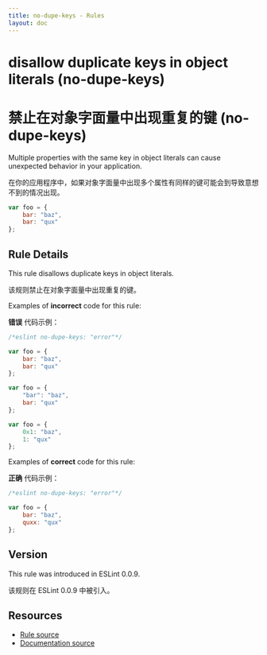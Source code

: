 ```yaml
---
title: no-dupe-keys - Rules
layout: doc
---
```

<!-- Note: No pull requests accepted for this file. See README.md in the root directory for details. -->

# disallow duplicate keys in object literals (no-dupe-keys)

# 禁止在对象字面量中出现重复的键 (no-dupe-keys)

Multiple properties with the same key in object literals can cause unexpected behavior in your application.

在你的应用程序中，如果对象字面量中出现多个属性有同样的键可能会到导致意想不到的情况出现。

```js
var foo = {
    bar: "baz",
    bar: "qux"
};
```

## Rule Details

This rule disallows duplicate keys in object literals.

该规则禁止在对象字面量中出现重复的键。

Examples of **incorrect** code for this rule:

**错误** 代码示例：

```js
/*eslint no-dupe-keys: "error"*/

var foo = {
    bar: "baz",
    bar: "qux"
};

var foo = {
    "bar": "baz",
    bar: "qux"
};

var foo = {
    0x1: "baz",
    1: "qux"
};
```

Examples of **correct** code for this rule:

**正确** 代码示例：

```js
/*eslint no-dupe-keys: "error"*/

var foo = {
    bar: "baz",
    quxx: "qux"
};
```

## Version

This rule was introduced in ESLint 0.0.9.

该规则在 ESLint 0.0.9 中被引入。

## Resources

* [Rule source](https://github.com/eslint/eslint/tree/master/lib/rules/no-dupe-keys.js)
* [Documentation source](https://github.com/eslint/eslint/tree/master/docs/rules/no-dupe-keys.md)
